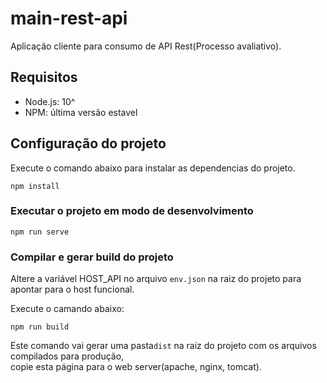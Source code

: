 # main-rest-api

Aplicação cliente para consumo de API Rest(Processo avaliativo).

## Requisitos 

- Node.js: 10^
- NPM: última versão estavel


## Configuração do projeto
Execute o comando abaixo para instalar as dependencias do projeto.
```
npm install
```

### Executar o projeto em modo de desenvolvimento
```
npm run serve
```

### Compilar e gerar build do projeto

Altere a variável HOST_API no arquivo `env.json` na raiz do projeto para apontar para o host funcional.

Execute o camando abaixo:
```
npm run build
```
Este comando vai gerar uma pasta`dist` na raiz do projeto com os arquivos compilados para produção,\
copie esta página para o web server(apache, nginx, tomcat).
